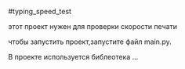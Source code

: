 #typing_speed_test

этот проект нужен для проверки скорости печати

чтобы запустить проект,запустите файл main.py.

В проекте используется библеотека ...
